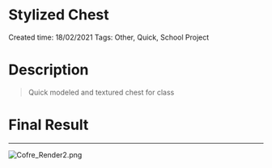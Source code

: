 # Stylized Chest

Created time: 18/02/2021
Tags: Other, Quick, School Project

# Description

> Quick modeled and textured chest for class
> 

# Final Result

---

![Cofre_Render2.png](Stylized%20Chest%20135ff4cd68b54be0b3b7b3cacacece11/Cofre_Render2.png)